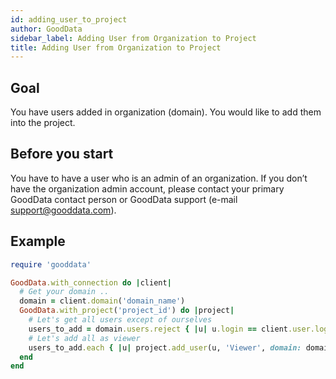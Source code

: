 ```yaml
---
id: adding_user_to_project
author: GoodData
sidebar_label: Adding User from Organization to Project
title: Adding User from Organization to Project
---
```


Goal
-------

You have users added in organization (domain). You would like to add
them into the project.

Before you start
-------------

You have to have a user who is an admin of an organization. If you don’t
have the organization admin account, please contact your primary
GoodData contact person or GoodData support (e-mail
<support@gooddata.com>).

Example
--------

```ruby
require 'gooddata'

GoodData.with_connection do |client|
  # Get your domain ..
  domain = client.domain('domain_name')
  GoodData.with_project('project_id') do |project|
    # Let's get all users except of ourselves
    users_to_add = domain.users.reject { |u| u.login == client.user.login }
    # Let's add all as viewer
    users_to_add.each { |u| project.add_user(u, 'Viewer', domain: domain) }
  end
end
```
